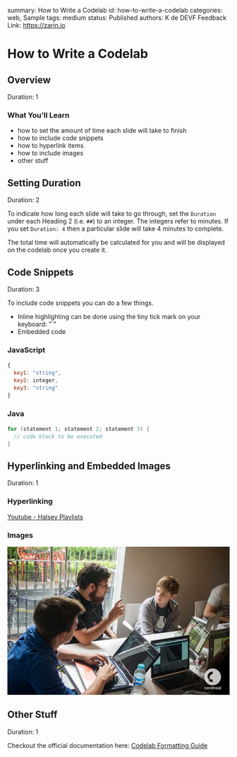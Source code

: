summary: How to Write a Codelab
id: how-to-write-a-codelab
categories: web, Sample
tags: medium
status: Published 
authors: K de DEVF
Feedback Link: https://zarin.io

# How to Write a Codelab
<!-- ------------------------ -->
## Overview 
Duration: 1

### What You’ll Learn 
- how to set the amount of time each slide will take to finish 
- how to include code snippets 
- how to hyperlink items 
- how to include images 
- other stuff

<!-- ------------------------ -->
## Setting Duration
Duration: 2

To indicate how long each slide will take to go through, set the `Duration` under each Heading 2 (i.e. `##`) to an integer. 
The integers refer to minutes. If you set `Duration: 4` then a particular slide will take 4 minutes to complete. 

The total time will automatically be calculated for you and will be displayed on the codelab once you create it. 

<!-- ------------------------ -->
## Code Snippets
Duration: 3

To include code snippets you can do a few things. 
- Inline highlighting can be done using the tiny tick mark on your keyboard: "`"
- Embedded code

### JavaScript

```javascript
{ 
  key1: "string", 
  key2: integer,
  key3: "string"
}
```

### Java

```java
for (statement 1; statement 2; statement 3) {
  // code block to be executed
}
```

<!-- ------------------------ -->
## Hyperlinking and Embedded Images
Duration: 1
### Hyperlinking
[Youtube - Halsey Playlists](https://www.youtube.com/user/iamhalsey/playlists)

### Images
![alt-text-here](assets/puppy.jpg)

<!-- ------------------------ -->
## Other Stuff
Duration: 1

Checkout the official documentation here: [Codelab Formatting Guide](https://github.com/googlecodelabs/tools/blob/master/FORMAT-GUIDE.md)